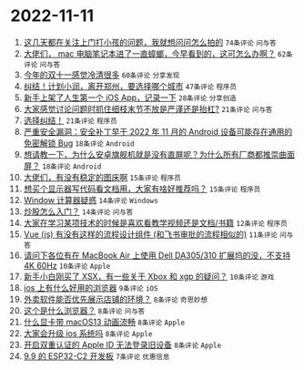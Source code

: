 # 2022-11-11

1. [这几天都在关注上门打小孩的问题，我就想问问怎么拍的](https://www.v2ex.com/t/894334) `74条评论` `问与答`
1. [大佬们， mac 电脑笔记本进了一直蟑螂，今早看到的，这可怎么办啊？](https://www.v2ex.com/t/894331) `62条评论` `问与答`
1. [今年的双十一感觉冷清很多](https://www.v2ex.com/t/894339) `60条评论` `分享发现`
1. [纠结！计划小润，离开郑州，要选择哪个城市](https://www.v2ex.com/t/894413) `47条评论` `程序员`
1. [新手上架了人生第一个 iOS App，记录一下](https://www.v2ex.com/t/894389) `28条评论` `分享创造`
1. [大家感觉讨论问题时抓住细枝末节不放是严谨还是抬杠?](https://www.v2ex.com/t/894416) `21条评论` `问与答`
1. [选择纠结！](https://www.v2ex.com/t/894390) `21条评论` `程序员`
1. [严重安全漏洞：安全补丁早于 2022 年 11 月的 Android 设备可能存在通用的免密解锁 Bug](https://www.v2ex.com/t/894437) `18条评论` `Android`
1. [想请教一下，为什么安卓旗舰机就是没有直屏呢？为什么所有厂商都推崇曲面屏？](https://www.v2ex.com/t/894425) `18条评论` `Android`
1. [大佬们，有没有稳定的图床啊](https://www.v2ex.com/t/894424) `15条评论` `程序员`
1. [想买个显示器写代码看文档用，大家有啥好推荐吗？](https://www.v2ex.com/t/894342) `15条评论` `程序员`
1. [Window 计算器疑惑](https://www.v2ex.com/t/894432) `14条评论` `Windows`
1. [炒股怎么入门？](https://www.v2ex.com/t/894399) `14条评论` `问与答`
1. [大家在学习某项技术的时候是喜欢看教学视频还是文档/书籍](https://www.v2ex.com/t/894381) `12条评论` `程序员`
1. [Vue (js) 有没有这样的流程设计组件 (和飞书审批的流程相似的)](https://www.v2ex.com/t/894326) `11条评论` `问与答`
1. [请问下各位有在 MacBook Air 上使用 Dell DA305/310 扩展坞的没，不支持 4K 60Hz](https://www.v2ex.com/t/894392) `10条评论` `Apple`
1. [新手小白刚买了 XSX，有一些关于 Xbox 和 xgp 的疑问？](https://www.v2ex.com/t/894370) `10条评论` `游戏`
1. [ios 上有什么好用的浏览器](https://www.v2ex.com/t/894325) `9条评论` `iOS`
1. [外卖软件能否优先展示店铺的环境？](https://www.v2ex.com/t/894438) `8条评论` `奇思妙想`
1. [这个是什么浏览器？](https://www.v2ex.com/t/894436) `8条评论` `问与答`
1. [什么显卡带 macOS13 动画流畅](https://www.v2ex.com/t/894412) `8条评论` `Apple`
1. [大家会升级 ios 系统吗](https://www.v2ex.com/t/894404) `8条评论` `Apple`
1. [开启双重认证的 Apple ID 无法登录旧设备](https://www.v2ex.com/t/894365) `8条评论` `Apple`
1. [9.9 的 ESP32-C2 开发板](https://www.v2ex.com/t/894380) `7条评论` `优惠信息`
